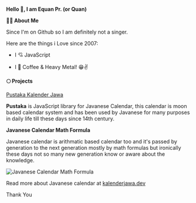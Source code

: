 
**Hello 👋, I am Equan Pr. (or Quan)**

**👨‍💻 About Me**

Since I'm on Github so I am definitely not a singer.

Here are the things i Love since 2007:

- I 💘 JavaScript

- I 💖 Coffee & Heavy Metal! 😁✌️

**🌕 Projects**

[Pustaka Kalender Jawa](https://github.com/kalenderjawa)

**Pustaka** is JavaScript library for Javanese Calendar, this calendar is moon based calendar system and has been used by Javanese for many purposes in daily life till these days since 14th century.
 
**Javanese Calendar Math Formula**

Javanese calendar is arithmatic based calendar too and it's passed by generation to the next generation mostly by math formulas but ironically these days not so many new generation know or aware about the knowledge.

![Javanese Calendar Math Formula](https://cdn.caknun.com/media/2019/01/20190102-menek-kalender-4.jpg)

Read more about Javanese calendar at [kalenderjawa.dev](https://kalenderjawa.dev/)

Thank You
